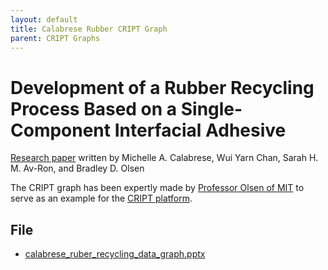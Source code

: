 ```yaml
---
layout: default
title: Calabrese Rubber CRIPT Graph
parent: CRIPT Graphs
---
```


# Development of a Rubber Recycling Process Based on a Single-Component Interfacial Adhesive

[Research paper](https://pubs.acs.org/doi/abs/10.1021/acsapm.0c01343) written by 
Michelle A. Calabrese, Wui Yarn Chan, Sarah H. M. Av-Ron, and Bradley D. Olsen

The CRIPT graph has been expertly made by
[Professor Olsen of MIT](https://cheme.mit.edu/profile/bradley-d-olsen/) 
to serve as an example for the [CRIPT platform](https://criptapp.org).

## File

* [calabrese_ruber_recycling_data_graph.pptx](./graph_ppt/Calabrese_ruber_recycling_data_graph.pptx)
